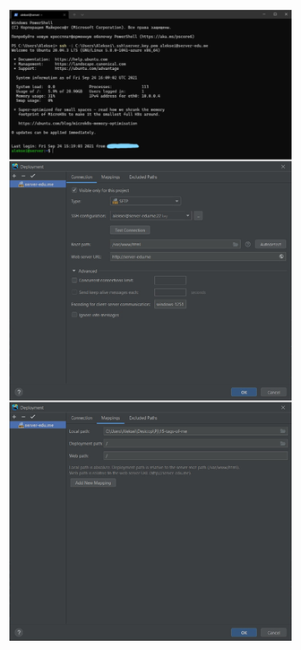 ![ssh connect](images/1.jpg "ssh подключение")
![ws conf](images/2.jpg "WebStorm Deployment connection")
![ws conf](images/3.jpg "WebStorm Deployment mappings")